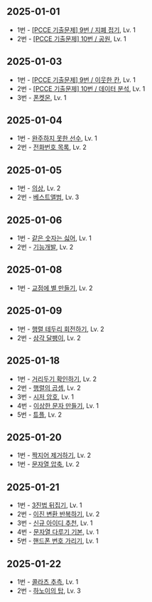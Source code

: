 ## 2025-01-01
* 1번 - [[PCCE 기출문제] 9번 / 지폐 접기](https://school.programmers.co.kr/learn/courses/30/lessons/340199), Lv. 1
* 2번 - [[PCCE 기출문제] 10번 / 공원](https://school.programmers.co.kr/learn/courses/30/lessons/340198), Lv. 1

## 2025-01-03
* 1번 - [[PCCE 기출문제] 9번 / 이웃한 칸](https://school.programmers.co.kr/learn/courses/30/lessons/250125), Lv. 1
* 2번 - [[PCCE 기출문제] 10번 / 데이터 분석](https://school.programmers.co.kr/learn/courses/30/lessons/250121), Lv. 1
* 3번 - [폰켓몬](https://school.programmers.co.kr/learn/courses/30/lessons/1845), Lv. 1

## 2025-01-04
* 1번 - [완주하지 못한 선수](https://school.programmers.co.kr/learn/courses/30/lessons/42576), Lv. 1
* 2번 - [전화번호 목록](https://school.programmers.co.kr/learn/courses/30/lessons/42577), Lv. 2

## 2025-01-05
* 1번 - [의상](https://school.programmers.co.kr/learn/courses/30/lessons/42578), Lv. 2
* 2번 - [베스트앨범](https://school.programmers.co.kr/learn/courses/30/lessons/42579), Lv. 3

## 2025-01-06
* 1번 - [같은 숫자는 싫어](https://school.programmers.co.kr/learn/courses/30/lessons/12906), Lv. 1
* 2번 - [기능개발](https://school.programmers.co.kr/learn/courses/30/lessons/42586), Lv. 2

## 2025-01-08
* 1번 - [교점에 별 만들기](https://school.programmers.co.kr/learn/courses/30/lessons/87377), Lv. 2

## 2025-01-09
* 1번 - [행렬 테두리 회전하기](https://school.programmers.co.kr/learn/courses/30/lessons/77485), Lv. 2
* 2번 - [삼각 달팽이](https://school.programmers.co.kr/learn/courses/30/lessons/68645), Lv. 2

## 2025-01-18
* 1번 - [거리두기 확인하기](https://school.programmers.co.kr/learn/courses/30/lessons/81302), Lv. 2
* 2번 - [행렬의 곱셈](https://school.programmers.co.kr/learn/courses/30/lessons/12949), Lv. 2
* 3번 - [시저 암호](https://school.programmers.co.kr/learn/courses/30/lessons/12926), Lv. 1
* 4번 - [이상한 문자 만들기](https://school.programmers.co.kr/learn/courses/30/lessons/12930), Lv. 1
* 5번 - [튜플](https://school.programmers.co.kr/learn/courses/30/lessons/64065), Lv. 2

## 2025-01-20
* 1번 - [짝지어 제거하기](https://school.programmers.co.kr/learn/courses/30/lessons/12973), Lv. 2
* 1번 - [문자열 압축](https://school.programmers.co.kr/learn/courses/30/lessons/60057), Lv. 2

## 2025-01-21
* 1번 - [3진법 뒤집기](https://school.programmers.co.kr/learn/courses/30/lessons/68935), Lv. 1
* 2번 - [이진 변환 반복하기](https://school.programmers.co.kr/learn/courses/30/lessons/70129), Lv. 2
* 3번 - [신규 아이디 추천](https://school.programmers.co.kr/learn/courses/30/lessons/72410), Lv. 1
* 4번 - [문자열 다루기 기본](https://school.programmers.co.kr/learn/courses/30/lessons/12918), Lv. 1
* 5번 - [핸드폰 번호 가리기](https://school.programmers.co.kr/learn/courses/30/lessons/12948), Lv. 1

## 2025-01-22
* 1번 - [콜라츠 추측](https://school.programmers.co.kr/learn/courses/30/lessons/12943), Lv. 1
* 2번 - [하노이의 탑](https://school.programmers.co.kr/learn/courses/30/lessons/12946), Lv. 3
